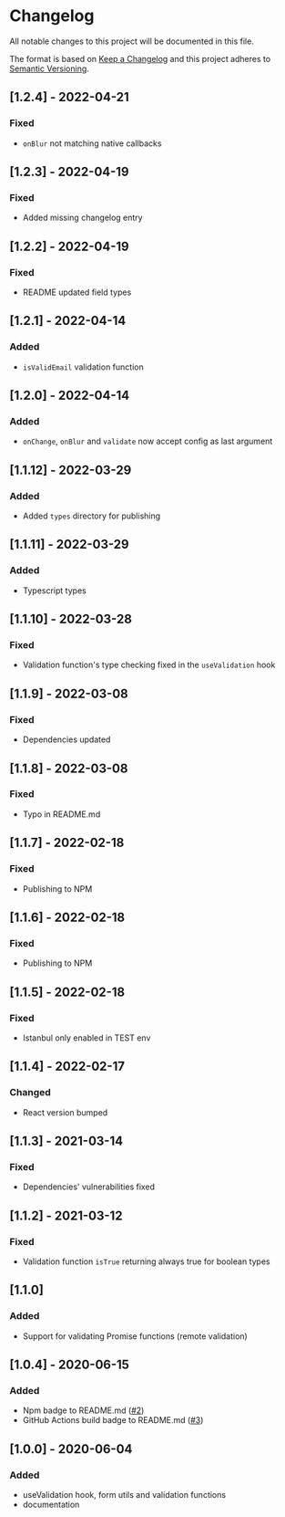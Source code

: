 # Changelog

All notable changes to this project will be documented in this file.

The format is based on [Keep a Changelog](http://keepachangelog.com/en/1.0.0/)
and this project adheres to [Semantic Versioning](http://semver.org/spec/v2.0.0.html).

## [1.2.4] - 2022-04-21

### Fixed

- `onBlur` not matching native callbacks

## [1.2.3] - 2022-04-19

### Fixed

- Added missing changelog entry

## [1.2.2] - 2022-04-19

### Fixed

- README updated field types

## [1.2.1] - 2022-04-14

### Added

- `isValidEmail` validation function

## [1.2.0] - 2022-04-14

### Added

- `onChange`, `onBlur` and `validate` now accept config as last argument

## [1.1.12] - 2022-03-29

### Added

- Added `types` directory for publishing

## [1.1.11] - 2022-03-29

### Added

- Typescript types

## [1.1.10] - 2022-03-28

### Fixed

- Validation function's type checking fixed in the `useValidation` hook

## [1.1.9] - 2022-03-08

### Fixed

- Dependencies updated

## [1.1.8] - 2022-03-08

### Fixed

- Typo in README.md

## [1.1.7] - 2022-02-18

### Fixed

- Publishing to NPM

## [1.1.6] - 2022-02-18

### Fixed

- Publishing to NPM

## [1.1.5] - 2022-02-18

### Fixed

- Istanbul only enabled in TEST env

## [1.1.4] - 2022-02-17

### Changed

- React version bumped

## [1.1.3] - 2021-03-14

### Fixed

- Dependencies' vulnerabilities fixed

## [1.1.2] - 2021-03-12

### Fixed

- Validation function `isTrue` returning always true for boolean types

## [1.1.0]

### Added

- Support for validating Promise functions (remote validation)

## [1.0.4] - 2020-06-15

### Added

- Npm badge to README.md ([#2](https://github.com/Enterwell/react-form-validation/issues/2))
- GitHub Actions build badge to README.md ([#3](https://github.com/Enterwell/react-form-validation/issues/3))

## [1.0.0] - 2020-06-04

### Added

- useValidation hook, form utils and validation functions
- documentation
